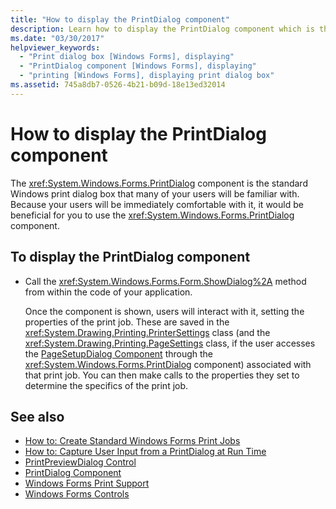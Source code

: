 ```yaml
---
title: "How to display the PrintDialog component"
description: Learn how to display the PrintDialog component which is the standard print dialog box many Windows users recognize.
ms.date: "03/30/2017"
helpviewer_keywords: 
  - "Print dialog box [Windows Forms], displaying"
  - "PrintDialog component [Windows Forms], displaying"
  - "printing [Windows Forms], displaying print dialog box"
ms.assetid: 745a8db7-0526-4b21-b09d-18e13ed32014
---
```

# How to display the PrintDialog component

The <xref:System.Windows.Forms.PrintDialog> component is the standard Windows print dialog box that many of your users will be familiar with. Because your users will be immediately comfortable with it, it would be beneficial for you to use the <xref:System.Windows.Forms.PrintDialog> component.

## To display the PrintDialog component

- Call the <xref:System.Windows.Forms.Form.ShowDialog%2A> method from within the code of your application.

     Once the component is shown, users will interact with it, setting the properties of the print job. These are saved in the  <xref:System.Drawing.Printing.PrinterSettings> class (and the <xref:System.Drawing.Printing.PageSettings> class, if the user accesses the [PageSetupDialog Component](pagesetupdialog-component-windows-forms.md) through the <xref:System.Windows.Forms.PrintDialog> component) associated with that print job. You can then make calls to the properties they set to determine the specifics of the print job.

## See also

- [How to: Create Standard Windows Forms Print Jobs](../advanced/how-to-create-standard-windows-forms-print-jobs.md)
- [How to: Capture User Input from a PrintDialog at Run Time](../advanced/how-to-capture-user-input-from-a-printdialog-at-run-time.md)
- [PrintPreviewDialog Control](printpreviewdialog-control-windows-forms.md)
- [PrintDialog Component](printdialog-component-windows-forms.md)
- [Windows Forms Print Support](../advanced/windows-forms-print-support.md)
- [Windows Forms Controls](index.md)
